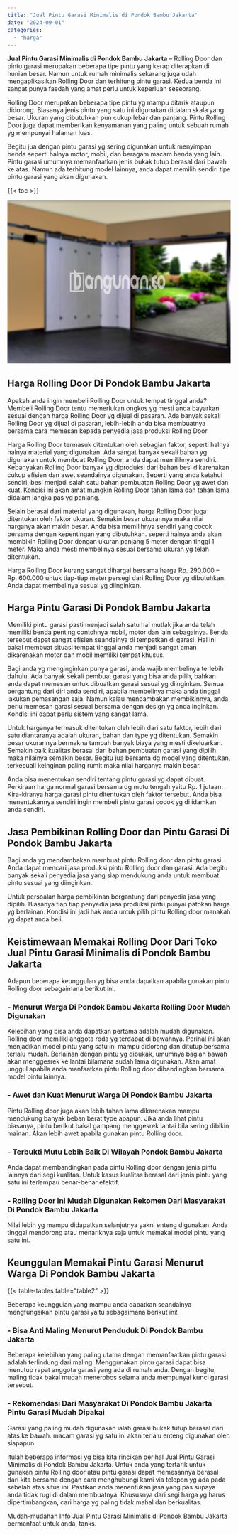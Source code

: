 ```yaml
---
title: "Jual Pintu Garasi Minimalis di Pondok Bambu Jakarta"
date: "2024-09-01"
categories: 
  - "harga"
---
```


**Jual Pintu Garasi Minimalis di Pondok Bambu Jakarta** – Rolling Door dan pintu garasi merupakan beberapa tipe pintu yang kerap diterapkan di hunian besar. Namun untuk rumah minimalis sekarang juga udah mengaplikasikan Rolling Door dan terhitung pintu garasi. Kedua benda ini sangat punya faedah yang amat perlu untuk keperluan seseorang.

Rolling Door merupakan beberapa tipe pintu yg mampu ditarik ataupun didorong. Biasanya jenis pintu yang satu ini digunakan didalam skala yang besar. Ukuran yang dibutuhkan pun cukup lebar dan panjang. Pintu Rolling Door juga dapat memberikan kenyamanan yang paling untuk sebuah rumah yg mempunyai halaman luas.

Begitu jua dengan pintu garasi yg sering digunakan untuk menyimpan benda seperti halnya motor, mobil, dan beragam macam benda yang lain. Pintu garasi umumnya memanfaatkan jenis bukak tutup berasal dari bawah ke atas. Namun ada terhitung model lainnya, anda dapat memilih sendiri tipe pintu garasi yang akan digunakan.

{{< toc >}}

![Jual Pintu Garasi Minimalis di Pondok Bambu Jakarta](/images/pintu-garasi-37.png)

## Harga Rolling Door Di Pondok Bambu Jakarta

Apakah anda ingin membeli Rolling Door untuk tempat tinggal anda? Membeli Rolling Door tentu memerlukan ongkos yg mesti anda bayarkan sesuai dengan harga Rolling Door yg dijual di pasaran. Ada banyak sekali Rolling Door yg dijual di pasaran, lebih-lebih anda bisa membuatnya bersama cara memesan kepada penyedia jasa produksi Rolling Door.

Harga Rolling Door termasuk ditentukan oleh sebagian faktor, seperti halnya halnya material yang digunakan. Ada sangat banyak sekali bahan yg digunakan untuk membuat Rolling Door, anda dapat memilihnya sendiri. Kebanyakan Rolling Door banyak yg diproduksi dari bahan besi dikarenakan cukup efisien dan awet seandainya digunakan. Seperti yang anda ketahui sendiri, besi menjadi salah satu bahan pembuatan Rolling Door yg awet dan kuat. Kondisi ini akan amat mungkin Rolling Door tahan lama dan tahan lama didalam jangka pas yg panjang.

Selain berasal dari material yang digunakan, harga Rolling Door juga ditentukan oleh faktor ukuran. Semakin besar ukurannya maka nilai harganya akan makin besar. Anda bisa memilihnya sendiri yang cocok bersama dengan kepentingan yang dibutuhkan. seperti halnya anda akan membikin Rolling Door dengan ukuran panjang 5 meter dengan tinggi 1 meter. Maka anda mesti membelinya sesuai bersama ukuran yg telah ditentukan.

Harga Rolling Door kurang sangat dihargai bersama harga Rp. 290.000 – Rp. 600.000 untuk tiap-tiap meter persegi dari Rolling Door yg dibutuhkan. Anda dapat membelinya sesuai yg diinginkan.

## Harga Pintu Garasi Di Pondok Bambu Jakarta

Memiliki pintu garasi pasti menjadi salah satu hal mutlak jika anda telah memiliki benda penting contohnya mobil, motor dan lain sebagainya. Benda tersebut dapat sangat efisien seandainya di tempatkan di garasi. Hal ini bakal membuat situasi tempat tinggal anda menjadi sangat aman dikarenakan motor dan mobil memiliki tempat khusus.

Bagi anda yg menginginkan punya garasi, anda wajib membelinya terlebih dahulu. Ada banyak sekali pembuat garasi yang bisa anda pilih, bahkan anda dapat memesan untuk dibuatkan garasi sesuai yg diinginkan. Semua bergantung dari diri anda sendiri, apabila membelinya maka anda tinggal lakukan pemasangan saja. Namun kalau mendambakan membikinnya, anda perlu memesan garasi sesuai bersama dengan design yg anda inginkan. Kondisi ini dapat perlu sistem yang sangat lama.

Untuk harganya termasuk ditentukan oleh lebih dari satu faktor, lebih dari satu diantaranya adalah ukuran, bahan dan type yg ditentukan. Semakin besar ukurannya bermakna tambah banyak biaya yang mesti dikeluarkan. Semakin baik kualitas berasal dari bahan pembuatan garasi yang dipilih maka nilainya semakin besar. Begitu jua bersama dg model yang ditentukan, terkecuali keinginan paling rumit maka nilai harganya makin besar.

Anda bisa menentukan sendiri tentang pintu garasi yg dapat dibuat. Perkiraan harga normal garasi bersama dg mutu tengah yaitu Rp. 1 jutaan. Kira-kiranya harga garasi pintu ditentukan oleh faktor tersebut. Anda bisa menentukannya sendiri ingin membeli pintu garasi cocok yg di idamkan anda sendiri.

## Jasa Pembikinan Rolling Door dan Pintu Garasi Di Pondok Bambu Jakarta

Bagi anda yg mendambakan membuat pintu Rolling door dan pintu garasi. Anda dapat mencari jasa produksi pintu Rolling door dan garasi. Ada begitu banyak sekali penyedia jasa yang siap mendukung anda untuk membuat pintu sesuai yang diinginkan.

Untuk persoalan harga pembikinan bergantung dari penyedia jasa yang dipilih. Biasanya tiap tiap penyedia jasa produksi pintu punyai patokan harga yg berlainan. Kondisi ini jadi hak anda untuk pilih pintu Rolling door manakah yg dapat anda beli.

## Keistimewaan Memakai Rolling Door Dari Toko Jual Pintu Garasi Minimalis di Pondok Bambu Jakarta

Adapun beberapa keunggulan yg bisa anda dapatkan apabila gunakan pintu Rolling door sebagaimana berikut ini.

### \- Menurut Warga Di Pondok Bambu Jakarta Rolling Door Mudah Digunakan

Kelebihan yang bisa anda dapatkan pertama adalah mudah digunakan. Rolling door memiliki anggota roda yg terdapat di bawahnya. Perihal ini akan menjadikan model pintu yang satu ini mampu didorong dan ditutup bersama terlalu mudah. Berlainan dengan pintu yg dibukak, umumnya bagian bawah akan menggesrek ke lantai bilamana sudah lama digunakan. Akan amat unggul apabila anda manfaatkan pintu Rolling door dibandingkan bersama model pintu lainnya.

### \- Awet dan Kuat Menurut Warga Di Pondok Bambu Jakarta

Pintu Rolling door juga akan lebih tahan lama dikarenakan mampu mendukung banyak beban berat type apapun. Jika anda lihat pintu biasanya, pintu berikut bakal gampang menggesrek lantai bila sering dibikin mainan. Akan lebih awet apabila gunakan pintu Rolling door.

### \- Terbukti Mutu Lebih Baik Di Wilayah Pondok Bambu Jakarta

Anda dapat membandingkan pada pintu Rolling door dengan jenis pintu lainnya dari segi kualitas. Untuk kasus kualitas berasal dari jenis pintu yang satu ini terlampau benar-benar efektif.

### \- Rolling Door ini Mudah Digunakan Rekomen Dari Masyarakat Di Pondok Bambu Jakarta

Nilai lebih yg mampu didapatkan selanjutnya yakni enteng digunakan. Anda tinggal mendorong atau menariknya saja untuk memakai model pintu yang satu ini.

## Keunggulan Memakai Pintu Garasi Menurut Warga Di Pondok Bambu Jakarta

{{< table-tables table="table2" >}}

Beberapa keunggulan yang mampu anda dapatkan seandainya mengfungsikan pintu garasi yaitu sebagaimana berikut ini!

### \- Bisa Anti Maling Menurut Penduduk Di Pondok Bambu Jakarta

Beberapa kelebihan yang paling utama dengan memanfaatkan pintu garasi adalah terlindung dari maling. Menggunakan pintu garasi dapat bisa menutup rapat anggota garasi yang ada di rumah anda. Dengan begitu, maling tidak bakal mudah menerobos selama anda mempunyai kunci garasi tersebut.

### \- Rekomendasi Dari Masyarakat Di Pondok Bambu Jakarta Pintu Garasi Mudah Dipakai

Garasi yang paling mudah digunakan ialah garasi bukak tutup berasal dari atas ke bawah. macam garasi yg satu ini akan terlalu enteng digunakan oleh siapapun.

Itulah beberapa informasi yg bisa kita rincikan perihal Jual Pintu Garasi Minimalis di Pondok Bambu Jakarta. Untuk anda yang tertarik untuk gunakan pintu Rolling door atau pintu garasi dapat memesannya berasal dari kita bersama dengan cara menghubungi kami via telepon yg ada pada sebelah atas situs ini. Pastikan anda menentukan jasa yang pas supaya anda tidak rugi di dalam membuatnya. Khususnya dari segi harga yg harus dipertimbangkan, cari harga yg paling tidak mahal dan berkualitas.

Mudah-mudahan Info Jual Pintu Garasi Minimalis di Pondok Bambu Jakarta bermanfaat untuk anda, tanks.
